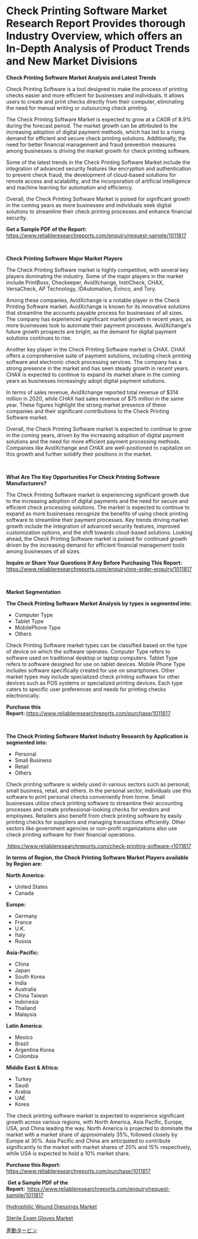 <p><h1>Check Printing Software Market Research Report Provides thorough Industry Overview, which offers an In-Depth Analysis of Product Trends and New Market Divisions</h1></p><p><strong>Check Printing Software Market Analysis and Latest Trends</strong></p>
<p><p>Check Printing Software is a tool designed to make the process of printing checks easier and more efficient for businesses and individuals. It allows users to create and print checks directly from their computer, eliminating the need for manual writing or outsourcing check printing.</p><p>The Check Printing Software Market is expected to grow at a CAGR of 8.9% during the forecast period. The market growth can be attributed to the increasing adoption of digital payment methods, which has led to a rising demand for efficient and secure check printing solutions. Additionally, the need for better financial management and fraud prevention measures among businesses is driving the market growth for check printing software.</p><p>Some of the latest trends in the Check Printing Software Market include the integration of advanced security features like encryption and authentication to prevent check fraud, the development of cloud-based solutions for remote access and scalability, and the incorporation of artificial intelligence and machine learning for automation and efficiency.</p><p>Overall, the Check Printing Software Market is poised for significant growth in the coming years as more businesses and individuals seek digital solutions to streamline their check printing processes and enhance financial security.</p></p>
<p><strong>Get a Sample PDF of the Report:&nbsp;</strong> <a href="https://www.reliableresearchreports.com/enquiry/request-sample/1011817">https://www.reliableresearchreports.com/enquiry/request-sample/1011817</a></p>
<p>&nbsp;</p>
<p><strong>Check Printing Software Major Market Players</strong></p>
<p><p>The Check Printing Software market is highly competitive, with several key players dominating the industry. Some of the major players in the market include PrintBoss, Checkeeper, AvidXchange, InstiCheck, CHAX, VersaCheck, AP Technology, IDAutomation, Evinco, and Tory. </p><p>Among these companies, AvidXchange is a notable player in the Check Printing Software market. AvidXchange is known for its innovative solutions that streamline the accounts payable process for businesses of all sizes. The company has experienced significant market growth in recent years, as more businesses look to automate their payment processes. AvidXchange's future growth prospects are bright, as the demand for digital payment solutions continues to rise.</p><p>Another key player in the Check Printing Software market is CHAX. CHAX offers a comprehensive suite of payment solutions, including check printing software and electronic check processing services. The company has a strong presence in the market and has seen steady growth in recent years. CHAX is expected to continue to expand its market share in the coming years as businesses increasingly adopt digital payment solutions.</p><p>In terms of sales revenue, AvidXchange reported total revenue of $314 million in 2020, while CHAX had sales revenue of $75 million in the same year. These figures highlight the strong market presence of these companies and their significant contributions to the Check Printing Software market.</p><p>Overall, the Check Printing Software market is expected to continue to grow in the coming years, driven by the increasing adoption of digital payment solutions and the need for more efficient payment processing methods. Companies like AvidXchange and CHAX are well-positioned to capitalize on this growth and further solidify their positions in the market.</p></p>
<p>&nbsp;</p>
<p><strong>What Are The Key Opportunities For Check Printing Software Manufacturers?</strong></p>
<p><p>The Check Printing Software market is experiencing significant growth due to the increasing adoption of digital payments and the need for secure and efficient check processing solutions. The market is expected to continue to expand as more businesses recognize the benefits of using check printing software to streamline their payment processes. Key trends driving market growth include the integration of advanced security features, improved customization options, and the shift towards cloud-based solutions. Looking ahead, the Check Printing Software market is poised for continued growth driven by the increasing demand for efficient financial management tools among businesses of all sizes.</p></p>
<p><strong>Inquire or Share Your Questions If Any Before Purchasing This Report:</strong> <a href="https://www.reliableresearchreports.com/enquiry/pre-order-enquiry/1011817">https://www.reliableresearchreports.com/enquiry/pre-order-enquiry/1011817</a></p>
<p>&nbsp;</p>
<p><strong>Market Segmentation</strong></p>
<p><strong>The Check Printing Software Market Analysis by types is segmented into:</strong></p>
<p><ul><li>Computer Type</li><li>Tablet Type</li><li>MobilePhone Type</li><li>Others</li></ul></p>
<p><p>Check Printing Software market types can be classified based on the type of device on which the software operates. Computer Type refers to software used on traditional desktop or laptop computers. Tablet Type refers to software designed for use on tablet devices. Mobile Phone Type includes software specifically created for use on smartphones. Other market types may include specialized check printing software for other devices such as POS systems or specialized printing devices. Each type caters to specific user preferences and needs for printing checks electronically.</p></p>
<p><strong>Purchase this Report:&nbsp;</strong><a href="https://www.reliableresearchreports.com/purchase/1011817">https://www.reliableresearchreports.com/purchase/1011817</a></p>
<p>&nbsp;</p>
<p><strong>The Check Printing Software Market Industry Research by Application is segmented into:</strong></p>
<p><ul><li>Personal</li><li>Small Business</li><li>Retail</li><li>Others</li></ul></p>
<p><p>Check printing software is widely used in various sectors such as personal, small business, retail, and others. In the personal sector, individuals use this software to print personal checks conveniently from home. Small businesses utilize check printing software to streamline their accounting processes and create professional-looking checks for vendors and employees. Retailers also benefit from check printing software by easily printing checks for suppliers and managing transactions efficiently. Other sectors like government agencies or non-profit organizations also use check printing software for their financial operations.</p></p>
<p><a href="https://www.reliableresearchreports.com/check-printing-software-r1011817">&nbsp;https://www.reliableresearchreports.com/check-printing-software-r1011817</a></p>
<p><strong>In terms of Region, the Check Printing Software Market Players available by Region are:</strong></p>
<p>
    <p> <strong> North America: </strong>
        <ul>
            <li>United States</li>
            <li>Canada</li>
        </ul>
        </p> 
    <p> <strong> Europe: </strong>
        <ul>
            <li>Germany</li>
            <li>France</li>
            <li>U.K.</li>
            <li>Italy</li>
            <li>Russia</li>
        </ul>
        </p> 
    <p> <strong> Asia-Pacific: </strong>
        <ul>
            <li>China</li>
            <li>Japan</li>
            <li>South Korea</li>
            <li>India</li>
            <li>Australia</li>
            <li>China Taiwan</li>
            <li>Indonesia</li>
            <li>Thailand</li>
            <li>Malaysia</li>
        </ul>
        </p> 
    <p> <strong> Latin America: </strong>
        <ul>
            <li>Mexico</li>
            <li>Brazil</li>
            <li>Argentina Korea</li>
            <li>Colombia</li>
        </ul>
        </p> 
    <p> <strong> Middle East & Africa: </strong>
        <ul>
            <li>Turkey</li>
            <li>Saudi</li>
            <li>Arabia</li>
            <li>UAE</li>
            <li>Korea</li>
        </ul>
    </p>
    </p>
<p><p>The check printing software market is expected to experience significant growth across various regions, with North America, Asia Pacific, Europe, USA, and China leading the way. North America is projected to dominate the market with a market share of approximately 35%, followed closely by Europe at 30%. Asia Pacific and China are anticipated to contribute significantly to the market with market shares of 20% and 15% respectively, while USA is expected to hold a 10% market share.</p></p>
<p><strong>Purchase this Report: </strong><a href="https://www.reliableresearchreports.com/purchase/1011817">https://www.reliableresearchreports.com/purchase/1011817</a></p>
<p>&nbsp;<strong>Get a Sample PDF of the Report:&nbsp;&nbsp;</strong><a href="https://www.reliableresearchreports.com/enquiry/request-sample/1011817">https://www.reliableresearchreports.com/enquiry/request-sample/1011817</a></p>
<p><strong></strong></p>
<p><p><a href="https://github.com/ayamgoreng5458/Market-Research-Report-List-1/blob/main/hydrophilic-wound-dressings-market.md">Hydrophilic Wound Dressings Market</a></p><p><a href="https://github.com/nigngrjl95/Market-Research-Report-List-1/blob/main/sterile-exam-gloves-market.md">Sterile Exam Gloves Market</a></p><p><a href="https://github.com/AbigaleHuel/Market-Research-Report-List-1/blob/main/7794366173164.md">差動タービン</a></p></p>